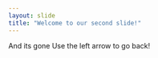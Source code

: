 ```yaml
---
layout: slide
title: "Welcome to our second slide!"
---
```

And its gone
Use the left arrow to go back!